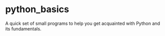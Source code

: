 # python_basics
A quick set of small programs to help you get acquainted with Python and its fundamentals.
